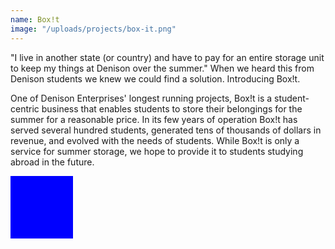 ```yaml
---
name: Box!t
image: "/uploads/projects/box-it.png"
---
```


"I live in another state (or country) and have to pay for an entire storage unit to keep my things at Denison over the summer." When we heard this from Denison students we knew we could find a solution. Introducing Box!t.

One of Denison Enterprises' longest running projects, Box!t is a student-centric business that enables students to store their belongings for the summer for a reasonable price. In its few years of operation Box!t has served several hundred students, generated tens of thousands of dollars in revenue, and evolved with the needs of students. While Box!t is only a service for summer storage, we hope to provide it to students studying abroad in the future.

<div style="width: 100px; height: 100px; background-color: blue;float: left;">
